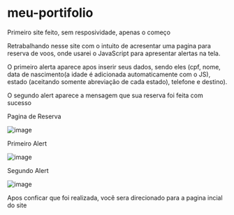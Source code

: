 # meu-portifolio
Primeiro site feito, sem resposividade, apenas o começo

Retrabalhando nesse site com o intuito de acresentar uma pagina para reserva de voos, onde usarei o JavaScript para apresentar alertas na tela.


O primeiro alerta aparece apos inserir seus dados, sendo eles (cpf, nome, data de nascimento(a idade é adicionada automaticamente com o JS), estado (aceitando somente abreviação de cada estado), telefone e destino).


O segundo alert aparece a mensagem que sua reserva foi feita com sucesso 

Pagina de Reserva



![image](https://github.com/AngeloPerini/meu-portifolio/assets/145813000/4debc4a1-9c18-4c85-ab64-5003a1c7c529)



Primeiro Alert



![image](https://github.com/AngeloPerini/meu-portifolio/assets/145813000/c711f706-ec53-4bc8-9418-7a5a8447f366)



Segundo Alert



![image](https://github.com/AngeloPerini/meu-portifolio/assets/145813000/60d17af2-da8d-4136-a2bd-4524f34e5c87)


Apos conficar que foi realizada, você sera direcionado para a pagina incial do site

